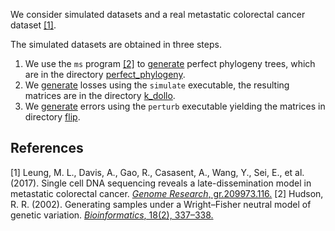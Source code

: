 We consider simulated datasets and a real metastatic colorectal cancer dataset [[1]](#ref1).

The simulated datasets are obtained in three steps.

1. We use the `ms` program
[[2]](#ref2) to [generate](perfect_phylogeny/generate.sh) perfect phylogeny trees, which are in the directory [perfect_phylogeny](perfect_phylogeny).
2. We [generate](k_dollo/generate.sh) losses using the
`simulate` executable, the resulting matrices are in the
directory [k_dollo](k_dollo).
3. We [generate](flip/generate.sh) errors using the `perturb`
executable yielding the matrices in directory [flip](flip).

## References
<a name="ref1"></a>
[1] Leung, M. L., Davis, A., Gao, R., Casasent, A., Wang, Y., Sei, E., et al. (2017). Single cell DNA sequencing reveals a late-dissemination model in metastatic colorectal cancer. [*Genome Research*, gr.209973.116.](http://doi.org/10.1101/gr.209973.116)
[2] Hudson, R. R. (2002). Generating samples under a Wright–Fisher neutral model of genetic variation. [*Bioinformatics*, 18(2), 337–338.](http://doi.org/10.1093/bioinformatics/18.2.337)
